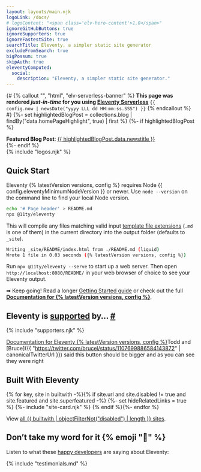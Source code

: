 ```yaml
---
layout: layouts/main.njk
logoLink: /docs/
# logoContent: "<span class='elv-hero-content'>1.0</span>"
ignoreGitHubButtons: true
ignoreSupporters: true
ignoreFastestSite: true
searchTitle: Eleventy, a simpler static site generator
excludeFromSearch: true
bigPossum: true
skipAuth: true
eleventyComputed:
  social:
    description: "Eleventy, a simpler static site generator."
---
```

{# {% callout "", "html", "elv-serverless-banner" %}
<strong>This page was rendered <em>just-in-time</em> for you using <a href="/docs/plugins/serverless/">Eleventy Serverless</a></strong>
<code class="elv-serverless-banner-time"><time datetime="{{ config.now | toISO }}">{{ config.now | newsDate("yyyy LLL dd HH:mm:ss.SSS") }}</time></code>
{% endcallout %} #}
{%- set highlightedBlogPost = collections.blog | findBy("data.homePageHighlight", true) | first %}
{%- if highlightedBlogPost %}
<div class="elv-callout">
  <strong>Featured Blog Post</strong>: <a href="{{ highlightedBlogPost.data.page.url }}">{{ highlightedBlogPost.data.newstitle }}</a>
</div>
{%- endif %}

<div class="fullwidth-module">{% include "logos.njk" %}</div>

## Quick Start

Eleventy {% latestVersion versions, config %} requires Node {{ config.eleventyMinimumNodeVersion }} or newer. Use `node --version` on the command line to find your local Node version.

```bash
echo '# Page header' > README.md
npx @11ty/eleventy
```

This will compile any files matching valid input [template file extensions](/docs/languages/) (`.md` is one of them) in the current directory into the output folder (defaults to `_site`).

```bash
Writing _site/README/index.html from ./README.md (liquid)
Wrote 1 file in 0.03 seconds ({% latestVersion versions, config %})
```

Run `npx @11ty/eleventy --serve` to start up a web server. Then open `http://localhost:8080/README/` in your web browser of choice to see your Eleventy output.

➡ Keep going! Read a longer [Getting Started guide](/docs/getting-started/) or check out the full [**Documentation for {% latestVersion versions, config %}**](/docs/).

<h2 id="eleventy-is-supported-by">Eleventy is <a href="/docs/supporters/">supported</a> by… <a class="direct-link" href="#eleventy-is-supported-by">#</a></h2>

{% include "supporters.njk" %}

<a href="/docs/" class="btn-primary btn-primary-why-are-you-doing-this benchnine rainbow-active rainbow-active-noanim">Documentation for <span>Eleventy {% latestVersion versions, config %}</span></a><span>Todd and [Bruce]({{ "https://twitter.com/brucel/status/1107699886584143872" | canonicalTwitterUrl }}) said this button should be bigger and as you can see they were right</span>

## Built With Eleventy

<div class="sites-vert">
  <div class="lo-grid">
{% for key, site in builtwith -%}{% if site.url and site.disabled != true and site.featured and site.superfeatured -%}
  {%- set hideRelatedLinks = true %}
  {%- include "site-card.njk" %}
{% endif %}{%- endfor %}
  </div>
</div>

<div class="fullwidth-module">
  <is-land on:visible on:save-data="false">
    <html-fetch target="is-land" src="/imports/facepile.html"></html-fetch>
  </is-land>
</div>



View [all {{ builtwith | objectFilterNot("disabled") | length }} sites](/speedlify/).

## Don’t take my word for it {% emoji "🌈" %}

Listen to what these [happy developers](/docs/testimonials/) are saying about Eleventy:

{% include "testimonials.md" %}

